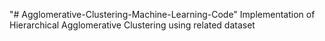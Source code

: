 "# Agglomerative-Clustering-Machine-Learning-Code" 
Implementation of Hierarchical Agglomerative Clustering using related dataset
